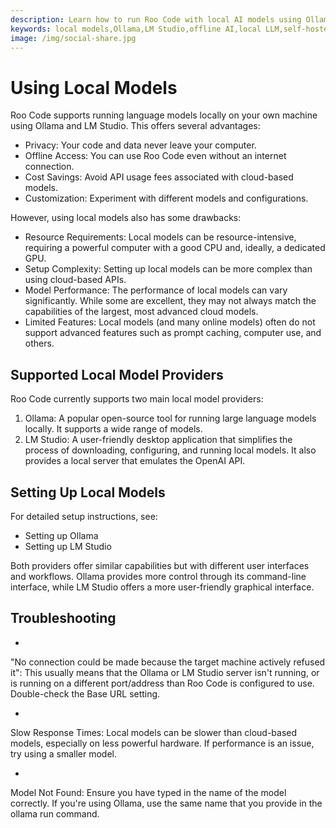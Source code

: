 ```yaml
---
description: Learn how to run Roo Code with local AI models using Ollama and LM Studio. Complete setup guide for offline AI coding assistance.
keywords: local models,Ollama,LM Studio,offline AI,local LLM,self-hosted AI,privacy-focused AI
image: /img/social-share.jpg
---
```


# Using Local Models


Roo Code supports running language models locally on your own machine using Ollama and LM Studio.  This offers several advantages:


- Privacy: Your code and data never leave your computer.
- Offline Access:  You can use Roo Code even without an internet connection.
- Cost Savings:  Avoid API usage fees associated with cloud-based models.
- Customization:  Experiment with different models and configurations.


However, using local models also has some drawbacks:


- Resource Requirements:  Local models can be resource-intensive, requiring a powerful computer with a good CPU and, ideally, a dedicated GPU.
- Setup Complexity:  Setting up local models can be more complex than using cloud-based APIs.
- Model Performance:  The performance of local models can vary significantly. While some are excellent, they may not always match the capabilities of the largest, most advanced cloud models.
- Limited Features: Local models (and many online models) often do not support advanced features such as prompt caching, computer use, and others.



## Supported Local Model Providers​


Roo Code currently supports two main local model providers:


1. Ollama:  A popular open-source tool for running large language models locally.  It supports a wide range of models.
2. LM Studio:  A user-friendly desktop application that simplifies the process of downloading, configuring, and running local models.  It also provides a local server that emulates the OpenAI API.



## Setting Up Local Models​


For detailed setup instructions, see:


- Setting up Ollama
- Setting up LM Studio


Both providers offer similar capabilities but with different user interfaces and workflows. Ollama provides more control through its command-line interface, while LM Studio offers a more user-friendly graphical interface.



## Troubleshooting​


- 
"No connection could be made because the target machine actively refused it":  This usually means that the Ollama or LM Studio server isn't running, or is running on a different port/address than Roo Code is configured to use.  Double-check the Base URL setting.

- 
Slow Response Times: Local models can be slower than cloud-based models, especially on less powerful hardware.  If performance is an issue, try using a smaller model.

- 
Model Not Found: Ensure you have typed in the name of the model correctly. If you're using Ollama, use the same name that you provide in the ollama run command.